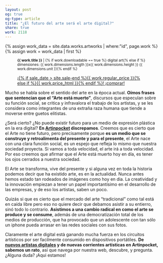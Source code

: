 ```yaml
---
layout: post
og: true
og-type: article
title: "¿El futuro del arte será el arte digital?" 
share: true
work: 2118
---
```


{% assign work_data = site.data.works.artworks | where:"id", page.work %}
{% assign work = work_data | first %}
<figure class="text-center">
	<div class="padding-artwork-container">
		<div class="embed-container embed-container_4-4">
			<core-image sizing="cover" class="core-image-size" preload fade src="{{ work.featured_src }}"></core-image>	
		</div>
	</div>
	<figcaption>
		<p><small><strong>{{ work.title }}</strong> | {% if work.downloadable == true %} digital art{% else if %} dimensiones: {{ work.dimensions.length }}x{{ work.dimensions.height }} {{ work.dimensions.unit }}{% endif %}</small></p>
		<p><a href="{{ work.permalink }}" class="btn btn-primary btn-lg">¡{% if sale_date > site.sale-end %}{{ work.regular_price }}{% else if %}{{ work.price_html }}{% endif %}! ¡comprar! <i class="fa fa-credit-card"></i></a></p>
	</figcaption>
</figure>

Mucho se habla sobre el sentido del arte en la época actual. **Oímos frases que sentencian que el “Arte está muerto”**, discursos que especulan sobre su función social, se critica y infravalora el trabajo de los artistas, y se les considera como integrantes de una extraña raza humana que tiende a moverse entre guetos elitistas.

¿Será cierto? ¿No puede existir futuro para un medio de expresión plástica en la era digital? **En [Artinpocket](http://www.artinpocket.cat/) discrepamos**. Creemos que es cierto que el Arte no tiene futuro, pero precisamente porque **es un medio que se construye y retroalimenta del presente y para el presente**, el Arte nace con una clara función social, es un espejo que refleja lo mismo que nuestra sociedad proyecta. Si vamos a toda velocidad, el arte irá a toda velocidad. Por eso creemos que afirmar que el Arte está muerto hoy en día, es tener los ojos cerrados a nuestra sociedad.

El Arte se transforma, vive del presente y si alguna vez en toda la historia podemos decir que ha existido arte, es en la actualidad. Nunca antes hemos estado tan rodeados de imágenes como hoy en dia. La creatividad y la innovación empiezan a tener un papel importantísimo en el desarrollo de las empresas, y de eso los artistas, saben un poco.

Quizás si que es cierto que el mercado del arte “tradicional” como tal está en caída libre pero eso no quiere decir que debamos asistir a su entierro, sinó todo lo contrario. **Asistimos a una cambio radical en como el arte se produce y se consume**, además de una democratización total de los medios de producción, que ha provocado que un adolescente con tan sólo un iphone pueda arrasar en las redes sociales con sus fotos.

Claramente el arte digital està ganando mucha fuerza en los circuitos artísticos por ser facilmente consumido en dispositivos portátiles. **De [nuevos artistas digitales](http://www.artinpocket.cat/categoria-producto/digital/) y de nuevas corrientes artísticas en Artinpocket, sabemos un rato**, así que navega por nuestra web, descubre, y pregunta. ¿Alguna duda? ¡Aqui estamos!